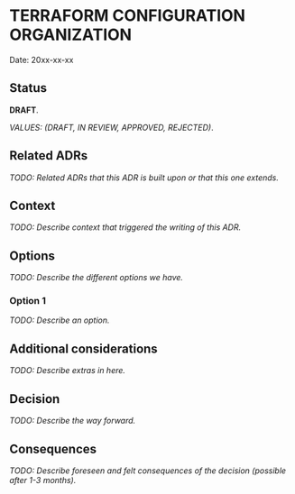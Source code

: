 # TERRAFORM CONFIGURATION ORGANIZATION

Date: 20xx-xx-xx

## Status

**DRAFT**.

_VALUES: (DRAFT, IN REVIEW, APPROVED, REJECTED)_.

## Related ADRs

_TODO: Related ADRs that this ADR is built upon or that this one extends._

## Context

_TODO: Describe context that triggered the writing of this ADR._

## Options

_TODO: Describe the different options we have._

### Option 1

_TODO: Describe an option._

## Additional considerations

_TODO: Describe extras in here._

## Decision

_TODO: Describe the way forward._

## Consequences

_TODO: Describe foreseen and felt consequences of the decision (possible after 1-3 months)._
